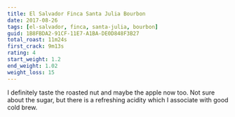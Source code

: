 ```yaml
---
title: El Salvador Finca Santa Julia Bourbon
date: 2017-08-26
tags: [el-salvador, finca, santa-julia, bourbon]
guid: 1B8FBDA2-91CF-11E7-A1BA-DE0D848F3B27
total_roast: 11m24s
first_crack: 9m13s
rating: 4
start_weight: 1.2
end_weight: 1.02
weight_loss: 15
---
```

I definitely taste the roasted nut and maybe the apple now too.  Not sure about
the sugar, but there is a refreshing acidity which I associate with good cold
brew.

